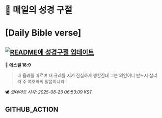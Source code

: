 # 🙏 매일의 성경 구절
# [Daily Bible verse]
## [![README에 성경구절 업데이트](https://github.com/DONGSUKA/first_test/actions/workflows/update-readme-bible.yml/badge.svg)](https://github.com/DONGSUKA/first_test/actions/workflows/update-readme-bible.yml)
<!-- START_BIBLE_VERSE -->
📖 **에스겔 18:9**
> 내 율례를 따르며 내 규례를 지켜 진실하게 행할진대 그는 의인이니 반드시 살리라 주 여호와의 말씀이니라

🕊️ _업데이트 시각: 2025-08-23 06:53:09 KST_
  <!-- END_BIBLE_VERSE -->
## GITHUB_ACTION
